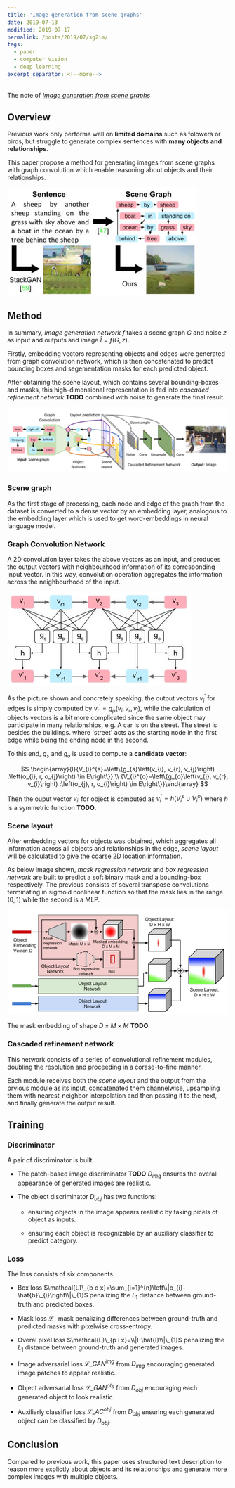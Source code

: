 ```yaml
---
title: 'Image generation from scene graphs'
date: 2019-07-13
modified: 2019-07-17
permalink: /posts/2019/07/sg2im/
tags:
  - paper
  - computer vision
  - deep learning
excerpt_separator: <!--more-->
---
```


The note of [*Image generation from scene graphs*](https://arxiv.org/abs/1804.01622)

<!--more-->

## Overview

Previous work only performs well on **limited domains** such as folowers or birds, but struggle to generate complex sentences with **many objects and relationships**.

This paper propose a method for generating images from scene graphs with graph convolution which enable reasoning about objects and their relationships.

![comp_stackG_sg2im](/assets/images/2019/07/sg2im/comp_stackG_sg2im.jpg)


## Method

In summary, *image generation network* $f$ takes a scene graph $G$ and noise $z$ as input and outputs and image $\hat{I}=f(G, z)$. 

Firstly, embedding vectors representing objects and edges were generated from graph convolution network, which is then concatenated to predict bounding boxes and segementation masks for each predicted object. 

After obtaining the scene layout, which contains several bounding-boxes and masks, this high-dimensional representation is fed into *cascaded refinement network* **TODO** combined with noise to generate the final result.

![net_arch](/assets/images/2019/07/sg2im/net_arch.jpg)


### Scene graph

As the first stage of processing, each node and edge of the graph from the dataset is converted to a dense vector by an embedding layer, analogous to the embedding layer which is used to get word-embeddings in neural language model.

### Graph Convolution Network

A 2D convolution layer takes the above vectors as an input, and produces the output vectors with neighbourhood information of its corresponding input vector. In this way, convolution operation aggregates the information across the neighbourhood of the input. 

![graph_conv](/assets/images/2019/07/sg2im/graph_conv.jpg)

As the picture shown and concretely speaking, the output vectors $v_{i}^{\prime}$ for edges is simply computed by $v_{r}^{\prime}=g_{p}\left(v_{i}, v_{r}, v_{j}\right)$, while the calculation of objects vectors is a bit more complicated since the same object may participate in many relationships, e.g. A car is on the street. The street is besides the buildings. where 'street' acts as the starting node in the first edge while being the ending node in the second.

To this end, $g_{s}$ and $g_{o}$ is used to compute a **candidate vector**:

$$
\begin{array}{l}{V_{i}^{s}=\left\{g_{s}\left(v_{i}, v_{r}, v_{j}\right) :\left(o_{i}, r, o_{j}\right) \in E\right\}} \\ {V_{i}^{o}=\left\{g_{o}\left(v_{j}, v_{r}, v_{i}\right) :\left(o_{j}, r, o_{i}\right) \in E\right\}}\end{array}
$$

Then the ouput vector $v_{i}^{\prime}$ for object is computed as $v_{i}^{\prime}=h\left(V_{i}^{s} \cup V_{i}^{o}\right)$ where $h$ is a symmetric function **TODO**.

### Scene layout

After embedding vectors for objects was obtained, which aggregates all information across all objects and relationships in the edge, *scene layout* will be calculated to give the coarse 2D location information.

As below image shown, *mask regression network* and *box regression network* are built to predict a soft binary mask and a bounding-box respectively. The previous consists of several transpose convolutions terminating in sigmoid nonlinear function so that the mask lies in the range $(0,1)$ while the second is a MLP.

![scene_layout](/assets/images/2019/07/sg2im/scene_layout.jpg)

The mask embedding of shape $D \times M \times M$ **TODO**

### Cascaded refinement network

This network consists of a series of convolutional refinement modules, doubling the resolution and proceeding in a corase-to-fine manner.

Each module receives both the *scene layout* and the output from the prvious module as its input, concatenated them channelwise, upsampling them with nearest-neighbor interpolation and then passing it to the next, and finally generate the output result.


## Training

### Discriminator

A pair of discriminator is built.

- The patch-based image discriminator **TODO** $D_{img}$ ensures the overall appearance of generated images are realistic.

- The object discriminator $D_{obj}$ has two functions:

  - ensuring objects in the image appears realistic by taking picels of object as inputs.
  
  - ensuring each object is recognizable by an auxiliary classifier to predict category.

### Loss

The loss consists of six components.

- Box loss $\mathcal{L}\_{b o x}=\sum_{i=1}^{n}\left\\|b_{i}-\hat{b}\_{i}\right\\|\_{1}$  penalizing the $L_{1}$ distance between ground-truth and predicted boxes.

- Mask loss $\mathcal{L}\_{\text { mask }}$ penalizing differences between ground-truth and predicted masks with pixelwise cross-entropy.

- Overal pixel loss $\mathcal{L}\_{p i x}=\\|I-\hat{I}\\|\_{1}$ penalizing the $L_{1}$ distance between ground-truth and generated images.

- Image adversarial loss $\mathcal{L}\_{G A N}^{i m g}$ from $D_{img}$ encouraging generated image patches to appear realistic.

- Object adversarial loss $\mathcal{L}\_{G A N}^{o b j}$ from $D_{obj}$ encouraging each generated object to look realistic.

- Auxiliarly classifier loss $\mathcal{L}\_{A C}^{o b j}$ from $D_{obj}$ ensuring each generated object can be classified by $D_{obj}$.


## Conclusion

Compared to previous work, this paper uses structured text description to reason more explictly about objects and its relationships and generate more complex images with multiple objects.